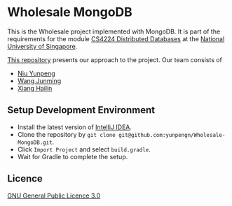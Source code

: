 # Wholesale MongoDB

This is the Wholesale project implemented with MongoDB. It is part of the requirements for the module [CS4224 Distributed Databases](https://nusmods.com/modules/CS4224/distributed-databases) at the [National University of Singapore](http://www.nus.edu.sg).

[This repository](https://github.com/yunpengn/Wholesale-MongoDB) presents our approach to the project. Our team consists of

- [Niu Yunpeng](https://github.com/yunpengn)
- [Wang Junming](https://github.com/junming403)
- [Xiang Hailin](https://github.com/Hailinx)

## Setup Development Environment

- Install the latest version of [IntelliJ IDEA](https://www.jetbrains.com/idea/).
- Clone the repository by `git clone git@github.com:yunpengn/Wholesale-MongoDB.git`.
- Click `Import Project` and select `build.gradle`.
- Wait for Gradle to complete the setup.

## Licence

[GNU General Public Licence 3.0](LICENSE)
